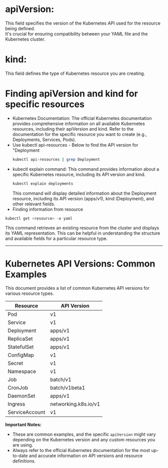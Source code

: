 # apiVersion:
This field specifies the version of the Kubernetes API used for the resource being defined.   
It's crucial for ensuring compatibility between your YAML file and the Kubernetes cluster. 

# kind:
This field defines the type of Kubernetes resource you are creating.

# Finding apiVersion and kind for specific resources

- Kubernetes Documentation: The official Kubernetes documentation provides comprehensive information on all available Kubernetes resources, including their apiVersion and kind. Refer to the documentation for the specific resource you want to create (e.g., Deployments, Services, Pods).
- Use kubectl api-resources - Below to find the API version for "Deployment
  ```bash
  kubectl api-resources | grep Deployment
  ```
- kubectl explain command: This command provides information about a specific Kubernetes resource, including its API version and kind.
  ```bash
  kubectl explain deployments
  ```
  This command will display detailed information about the Deployment resource, including its API version (apps/v1), kind (Deployment), and other relevant fields.
-  Finding information from resource
  ```bash
  kubectl get <resource> -o yaml
  ```
  This command retrieves an existing resource from the cluster and displays its YAML representation. This can be helpful in understanding the structure and available fields for a particular resource type.

---
# Kubernetes API Versions: Common Examples

This document provides a list of common Kubernetes API versions for various resource types.

| Resource | API Version |
|---|---|
| Pod | v1 |
| Service | v1 |
| Deployment | apps/v1 |
| ReplicaSet | apps/v1 |
| StatefulSet | apps/v1 |
| ConfigMap | v1 |
| Secret | v1 |
| Namespace | v1 |
| Job | batch/v1 |
| CronJob | batch/v1beta1 |
| DaemonSet | apps/v1 |
| Ingress | networking.k8s.io/v1 |
| ServiceAccount | v1 |

**Important Notes:**

* These are common examples, and the specific `apiVersion` might vary depending on the Kubernetes version and any custom resources you are using.
* Always refer to the official Kubernetes documentation for the most up-to-date and accurate information on API versions and resource definitions.
